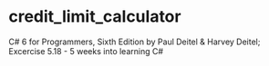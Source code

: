 # credit_limit_calculator
C# 6 for Programmers, Sixth Edition by Paul Deitel &amp; Harvey Deitel; Excercise 5.18 - 5 weeks into learning C#
